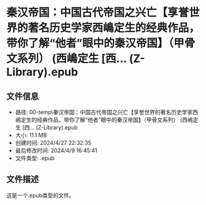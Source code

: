 ﻿# 秦汉帝国：中国古代帝国之兴亡【享誉世界的著名历史学家西嶋定生的经典作品，带你了解“他者”眼中的秦汉帝国】（甲骨文系列） (西嶋定生 [西... (Z-Library).epub

## 文件信息
- 路径: 00-temp\秦汉帝国：中国古代帝国之兴亡【享誉世界的著名历史学家西嶋定生的经典作品，带你了解“他者”眼中的秦汉帝国】（甲骨文系列） (西嶋定生 [西... (Z-Library).epub
- 大小: 11.1 MB
- 创建时间: 2024/4/27 22:32:35
- 最后修改时间: 2024/4/9 16:45:41
- 文件类型: .epub

## 文件描述
这是一个.epub类型的文件。

